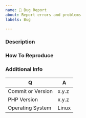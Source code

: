 ```yaml
---
name: 🐛 Bug Report
about: Report errors and problems
labels: Bug

---
```

### Description

<!-- A clear and concise description of the problem. -->

### How To Reproduce

<!-- Code and/or config needed to reproduce the problem. -->

### Additional Info

| Q                 | A
|-------------------| ---
| Commit or Version | x.y.z <!-- Please set the library's version -->
| PHP Version       | x.y.z <!-- Please set the PHP version -->
| Operating System  | Linux <!-- Please set your OS -->

<!-- Optional: any other context about the problem: log messages, screenshots, etc. -->
